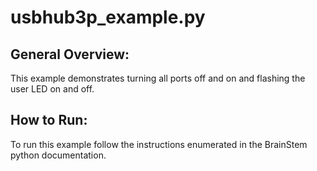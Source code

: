 usbhub3p_example.py
========================

General Overview:
-----------------
This example demonstrates turning all ports off and on and flashing the user LED on and off.

How to Run:
-----------
To run this example follow the instructions enumerated in the BrainStem python documentation.